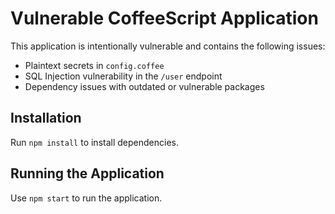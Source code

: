 # Vulnerable CoffeeScript Application

This application is intentionally vulnerable and contains the following issues:
- Plaintext secrets in `config.coffee`
- SQL Injection vulnerability in the `/user` endpoint
- Dependency issues with outdated or vulnerable packages

## Installation

Run `npm install` to install dependencies.

## Running the Application

Use `npm start` to run the application.